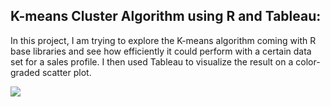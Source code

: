 ## K-means Cluster Algorithm using R and Tableau:

In this project, I am trying to explore the K-means algorithm coming with R base libraries and see how efficiently it could perform with a certain data set for a sales profile. I then used Tableau to visualize the result on a color-graded scatter plot.

![](K_means_Cluster/)
